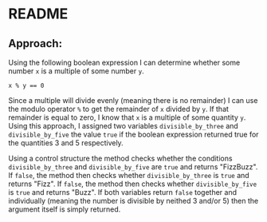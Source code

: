 README
===
Approach:
---
Using the following boolean expression I can determine whether some number `x` is a multiple of some number `y`. 
```
x % y == 0
```
Since a multiple will divide evenly (meaning there is no remainder) I can use the modulo operator `%` to get the remainder of `x` divided by `y`. If that remainder is equal to zero, I know that `x` is a multiple of some quantity `y`. Using this approach, I assigned two variables `divisible_by_three` and `divisible_by_five` the value  `true` if the boolean expression returned true for the quantities 3 and 5 respectively.

Using a control structure the method checks whether the conditions `divisible_by_three` and `divisible_by_five` are `true` and returns "FizzBuzz". If `false`, the method then checks whether `divisible_by_three` is `true` and returns "Fizz". If `false`, the method then checks whether `divisible_by_five` is `true` and returns "Buzz". If both variables return `false` together and individually (meaning the number is divisible by neithed 3 and/or 5) then the argument itself is simply returned.  
